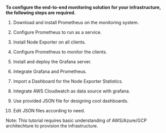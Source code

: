 **To configure the end-to-end monitoring solution for your infrastructure, the following steps are required.**

1. Download and install Prometheus on the monitoring system.

2. Configure Prometheus to run as a service.

3. Install Node Exporter on all clients.

4. Configure Prometheus to monitor the clients.

5. Install and deploy the Grafana server.

6. Integrate Grafana and Prometheus.

7. Import a Dashboard for the Node Exporter Statistics.

8. Integrate AWS Cloudwatch as data source with grafana.

9. Use provided JSON file for designing cool dashboards.

10. Edit JSON files according to need.

Note: This tutorial requires basic understanding of AWS/Azure/GCP architechture to provision the infrastructure.